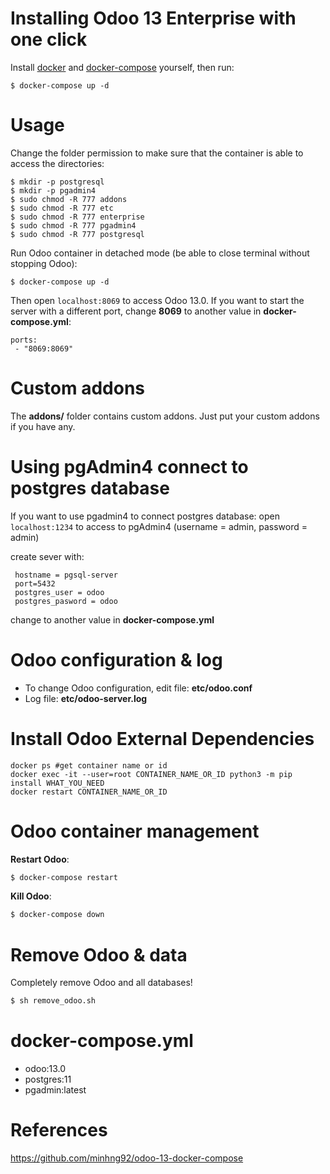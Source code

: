 # Installing Odoo 13 Enterprise with one click

Install [docker](https://docs.docker.com/get-docker/) and [docker-compose](https://docs.docker.com/compose/install/) yourself, then run:
```
$ docker-compose up -d
```

# Usage

Change the folder permission to make sure that the container is able to access the directories:

```
$ mkdir -p postgresql
$ mkdir -p pgadmin4
$ sudo chmod -R 777 addons
$ sudo chmod -R 777 etc
$ sudo chmod -R 777 enterprise
$ sudo chmod -R 777 pgadmin4
$ sudo chmod -R 777 postgresql
```

Run Odoo container in detached mode (be able to close terminal without stopping Odoo):

```
$ docker-compose up -d
```

Then open `localhost:8069` to access Odoo 13.0. If you want to start the server with a different port, change **8069** to another value in **docker-compose.yml**:

```
ports:
 - "8069:8069"
```



# Custom addons

The **addons/** folder contains custom addons. Just put your custom addons if you have any.

# Using pgAdmin4 connect to postgres database

If you want to use pgadmin4 to connect postgres database:
open `localhost:1234` to access to pgAdmin4 (username = admin, password = admin)


create sever with:
```
 hostname = pgsql-server
 port=5432
 postgres_user = odoo
 postgres_pasword = odoo
```


change to another value in **docker-compose.yml**

# Odoo configuration & log

* To change Odoo configuration, edit file: **etc/odoo.conf**
* Log file: **etc/odoo-server.log**

# Install Odoo External Dependencies

```
docker ps #get container name or id
docker exec -it --user=root CONTAINER_NAME_OR_ID python3 -m pip install WHAT_YOU_NEED
docker restart CONTAINER_NAME_OR_ID
```

# Odoo container management

**Restart Odoo**:

``` bash
$ docker-compose restart
```

**Kill Odoo**:

``` bash
$ docker-compose down
```

# Remove Odoo & data

Completely remove Odoo and all databases!

``` sh
$ sh remove_odoo.sh
```

# docker-compose.yml

* odoo:13.0
* postgres:11
* pgadmin:latest

# References
https://github.com/minhng92/odoo-13-docker-compose



